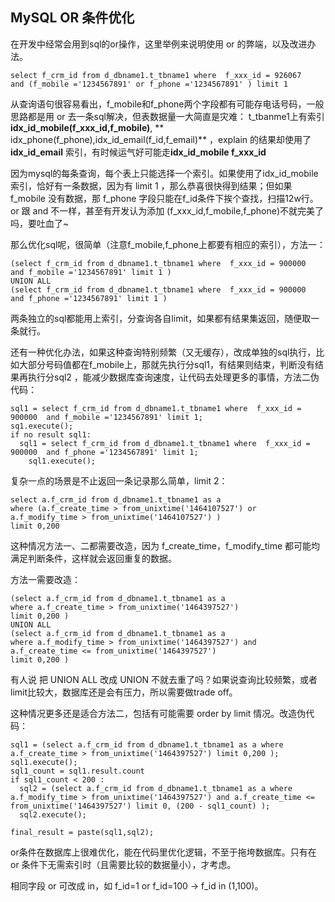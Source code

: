 ## MySQL OR 条件优化
在开发中经常会用到sql的or操作，这里举例来说明使用 or 的弊端，以及改进办法。
```
select f_crm_id from d_dbname1.t_tbname1 where  f_xxx_id = 926067  
and (f_mobile ='1234567891' or f_phone ='1234567891' ) limit 1
```
从查询语句很容易看出，f_mobile和f_phone两个字段都有可能存电话号码，一般思路都是用 or 去一条sql解决，但表数据量一大简直是灾难：
t_tbanme1上有索引**idx_id_mobile(f_xxx_id,f_mobile)**, ** idx_phone(f_phone),idx_id_email(f_id,f_email)** ，explain 的结果却使用了 **idx_id_email** 索引，有时候运气好可能走**idx_id_mobile f_xxx_id**

因为mysql的每条查询，每个表上只能选择一个索引。如果使用了idx_id_mobile 索引，恰好有一条数据，因为有 limit 1 ，那么恭喜很快得到结果；但如果 f_mobile 没有数据，那 f_phone 字段只能在f_id条件下挨个查找，扫描12w行。 or 跟 and 不一样，甚至有开发认为添加 (f_xxx_id,f_mobile,f_phone)不就完美了吗，要吐血了~

那么优化sql呢，很简单（注意f_mobile,f_phone上都要有相应的索引），方法一：
```
(select f_crm_id from d_dbname1.t_tbname1 where  f_xxx_id = 900000  and f_mobile ='1234567891' limit 1 )
UNION ALL 
(select f_crm_id from d_dbname1.t_tbname1 where  f_xxx_id = 900000  and f_phone ='1234567891' limit 1 )
```
两条独立的sql都能用上索引，分查询各自limit，如果都有结果集返回，随便取一条就行。

还有一种优化办法，如果这种查询特别频繁（又无缓存），改成单独的sql执行，比如大部分号码值都在f_mobile上，那就先执行分sql1，有结果则结束，判断没有结果再执行分sql2 ，能减少数据库查询速度，让代码去处理更多的事情，方法二伪代码：
```
sql1 = select f_crm_id from d_dbname1.t_tbname1 where  f_xxx_id = 900000  and f_mobile ='1234567891' limit 1;
sq1.execute();
if no result sql1:
  sql1 = select f_crm_id from d_dbname1.t_tbname1 where  f_xxx_id = 900000  and f_phone ='1234567891' limit 1;
    sql1.execute();
```
复杂一点的场景是不止返回一条记录那么简单，limit 2：
```
select a.f_crm_id from d_dbname1.t_tbname1 as a 
where (a.f_create_time > from_unixtime('1464107527') or a.f_modify_time > from_unixtime('1464107527') )
limit 0,200
```
这种情况方法一、二都需要改造，因为 f_create_time，f_modify_time 都可能均满足判断条件，这样就会返回重复的数据。

方法一需要改造：
```
(select a.f_crm_id from d_dbname1.t_tbname1 as a 
where a.f_create_time > from_unixtime('1464397527')
limit 0,200 )
UNION ALL
(select a.f_crm_id from d_dbname1.t_tbname1 as a 
where a.f_modify_time > from_unixtime('1464397527') and a.f_create_time <= from_unixtime('1464397527')
limit 0,200 )
```
有人说 把 UNION ALL 改成 UNION 不就去重了吗？如果说查询比较频繁，或者limit比较大，数据库还是会有压力，所以需要做trade off。

这种情况更多还是适合方法二，包括有可能需要 order by limit 情况。改造伪代码：
```
sql1 = (select a.f_crm_id from d_dbname1.t_tbname1 as a where a.f_create_time > from_unixtime('1464397527') limit 0,200 );
sql1.execute();
sql1_count = sql1.result.count
if sql1_count < 200 :
  sql2 = (select a.f_crm_id from d_dbname1.t_tbname1 as a where a.f_modify_time > from_unixtime('1464397527') and a.f_create_time <= from_unixtime('1464397527') limit 0, (200 - sql1_count) );
  sql2.execute();

final_result = paste(sql1,sql2);
```
or条件在数据库上很难优化，能在代码里优化逻辑，不至于拖垮数据库。只有在 or 条件下无需索引时（且需要比较的数据量小），才考虑。

相同字段 or 可改成 in，如 f_id=1 or f_id=100 -> f_id in (1,100)。
